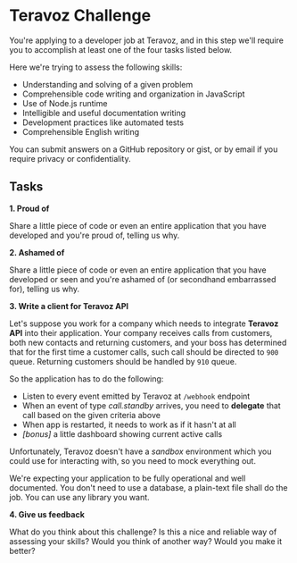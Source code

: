 # Teravoz Challenge

You're applying to a developer job at Teravoz, and in this step we'll require you to accomplish at least one of the four tasks listed below.

Here we're trying to assess the following skills:

- Understanding and solving of a given problem
- Comprehensible code writing and organization in JavaScript
- Use of Node.js runtime
- Intelligible and useful documentation writing
- Development practices like automated tests
- Comprehensible English writing

You can submit answers on a GitHub repository or gist, or by email if you require privacy or confidentiality.

## Tasks

**1. Proud of**

Share a little piece of code or even an entire application that you have developed and you're proud of, telling us why.

**2. Ashamed of**

Share a little piece of code or even an entire application that you have developed or seen and you're ashamed of (or secondhand embarrassed for), telling us why.

**3. Write a client for Teravoz API**

Let's suppose you work for a company which needs to integrate **Teravoz API** into their application.
Your company receives calls from customers, both new contacts and returning customers, and your boss has determined that for the first time a customer calls, such call should be directed to `900` queue. Returning customers should be handled by `910` queue.

So the application has to do the following:
- Listen to every event emitted by Teravoz at `/webhook` endpoint
- When an event of type _call.standby_ arrives, you need to **delegate** that call based on the given criteria above
- When app is restarted, it needs to work as if it hasn't at all
- _[bonus]_ a little dashboard showing current active calls

Unfortunately, Teravoz doesn't have a _sandbox_ environment which you could use for interacting with, so you need to mock everything out.

We're expecting your application to be fully operational and well documented. You don't need to use a database, a plain-text file shall do the job. You can use any library you want.

**4. Give us feedback**

What do you think about this challenge? Is this a nice and reliable way of assessing your skills? Would you think of another way? Would you make it better?
